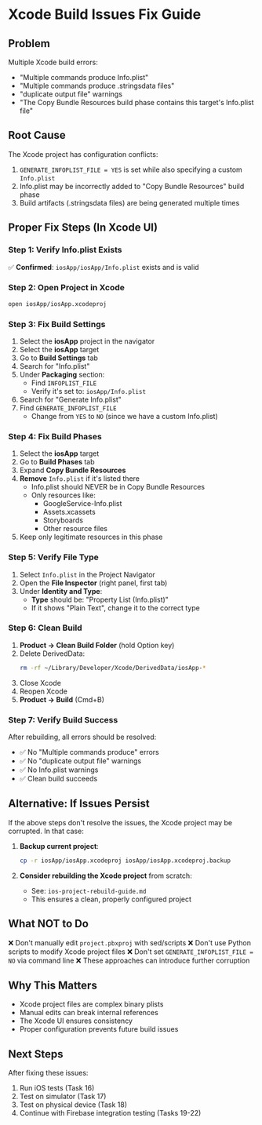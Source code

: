 # Xcode Build Issues Fix Guide

## Problem
Multiple Xcode build errors:
- "Multiple commands produce Info.plist"
- "Multiple commands produce .stringsdata files"
- "duplicate output file" warnings
- "The Copy Bundle Resources build phase contains this target's Info.plist file"

## Root Cause
The Xcode project has configuration conflicts:
1. `GENERATE_INFOPLIST_FILE = YES` is set while also specifying a custom `Info.plist`
2. Info.plist may be incorrectly added to "Copy Bundle Resources" build phase
3. Build artifacts (.stringsdata files) are being generated multiple times

## Proper Fix Steps (In Xcode UI)

### Step 1: Verify Info.plist Exists
✅ **Confirmed**: `iosApp/iosApp/Info.plist` exists and is valid

### Step 2: Open Project in Xcode
```bash
open iosApp/iosApp.xcodeproj
```

### Step 3: Fix Build Settings
1. Select the **iosApp** project in the navigator
2. Select the **iosApp** target
3. Go to **Build Settings** tab
4. Search for "Info.plist"
5. Under **Packaging** section:
   - Find `INFOPLIST_FILE`
   - Verify it's set to: `iosApp/Info.plist`
6. Search for "Generate Info.plist"
7. Find `GENERATE_INFOPLIST_FILE`
   - Change from `YES` to `NO` (since we have a custom Info.plist)

### Step 4: Fix Build Phases
1. Select the **iosApp** target
2. Go to **Build Phases** tab
3. Expand **Copy Bundle Resources**
4. **Remove** `Info.plist` if it's listed there
   - Info.plist should NEVER be in Copy Bundle Resources
   - Only resources like:
     - GoogleService-Info.plist
     - Assets.xcassets
     - Storyboards
     - Other resource files
5. Keep only legitimate resources in this phase

### Step 5: Verify File Type
1. Select `Info.plist` in the Project Navigator
2. Open the **File Inspector** (right panel, first tab)
3. Under **Identity and Type**:
   - **Type** should be: "Property List (Info.plist)"
   - If it shows "Plain Text", change it to the correct type

### Step 6: Clean Build
1. **Product → Clean Build Folder** (hold Option key)
2. Delete DerivedData:
   ```bash
   rm -rf ~/Library/Developer/Xcode/DerivedData/iosApp-*
   ```
3. Close Xcode
4. Reopen Xcode
5. **Product → Build** (Cmd+B)

### Step 7: Verify Build Success
After rebuilding, all errors should be resolved:
- ✅ No "Multiple commands produce" errors
- ✅ No "duplicate output file" warnings
- ✅ No Info.plist warnings
- ✅ Clean build succeeds

## Alternative: If Issues Persist

If the above steps don't resolve the issues, the Xcode project may be corrupted. In that case:

1. **Backup current project**:
   ```bash
   cp -r iosApp/iosApp.xcodeproj iosApp/iosApp.xcodeproj.backup
   ```

2. **Consider rebuilding the Xcode project** from scratch:
   - See: `ios-project-rebuild-guide.md`
   - This ensures a clean, properly configured project

## What NOT to Do
❌ Don't manually edit `project.pbxproj` with sed/scripts
❌ Don't use Python scripts to modify Xcode project files
❌ Don't set `GENERATE_INFOPLIST_FILE = NO` via command line
❌ These approaches can introduce further corruption

## Why This Matters
- Xcode project files are complex binary plists
- Manual edits can break internal references
- The Xcode UI ensures consistency
- Proper configuration prevents future build issues

## Next Steps
After fixing these issues:
1. Run iOS tests (Task 16)
2. Test on simulator (Task 17)
3. Test on physical device (Task 18)
4. Continue with Firebase integration testing (Tasks 19-22)
